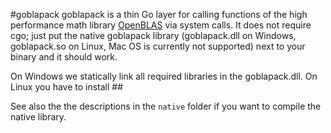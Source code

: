 #goblapack
goblapack is a thin Go layer for calling functions of the high performance
math library [OpenBLAS](https://github.com/xianyi/OpenBLAS) via system calls.
It does not require cgo; just put the native goblapack library (goblapack.dll on
Windows, goblapack.so on Linux, Mac OS is currently not supported) next to your
binary and it should work.

On Windows we statically link all required libraries in the goblapack.dll. On
Linux you have to install ##

See also the the descriptions in the `native` folder if you want to compile the
native library.

